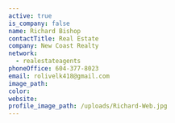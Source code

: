 ```yaml
---
active: true
is_company: false
name: Richard Bishop
contactTitle: Real Estate
company: New Coast Realty
network:
  - realestateagents
phoneOffice: 604-377-8023
email: rolivelk418@gmail.com
image_path:
color:
website:
profile_image_path: /uploads/Richard-Web.jpg
---
```

